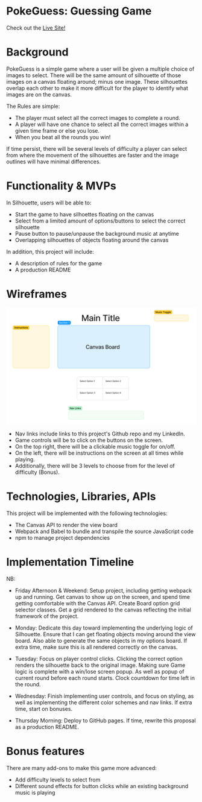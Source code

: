# PokeGuess: Guessing Game

Check out the [Live Site!](https://ertan96.github.io/PokeGuess/)

# Background
PokeGuess is a simple game where a user will be given a multiple choice of images to select. There will be the same amount of silhouette of those images on a canvas floating around; minus one image. These silhouettes overlap each other to make it more difficult for the player to identify what images are on the canvas.

The Rules are simple:
- The player must select all the correct images to complete a round.
- A player will have one chance to select all the correct images within a given time frame or else you lose.
- When you beat all the rounds you win!

If time persist, there will be several levels of difficulty a player can select from where the movement of the silhouettes are faster and the image outlines will have minimal differences. 

# Functionality & MVPs
In Silhouette, users will be able to:

- Start the game to have silhoettes floating on the canvas
- Select from a limited amount of options/buttons to select the correct silhouette
- Pause button to pause/unpause the background music at anytime
- Overlapping silhouettes of objects floating around the canvas

In addition, this project will include:

- A description of rules for the game
- A production README

# Wireframes

![Screenshot](./readMeImage/screenshot.png)

- Nav links include links to this project's Github repo and my LinkedIn.
- Game controls will be to click on the buttons on the screen.
- On the top right, there will be a clickable music toggle for on/off.
- On the left, there will be instructions on the screen at all times while playing.
- Additionally, there will be 3 levels to choose from for the level of difficulty (Bonus).

# Technologies, Libraries, APIs
This project will be implemented with the following technologies:

 - The Canvas API to render the view board
 - Webpack and Babel to bundle and transpile the source JavaScript code
 - npm to manage project dependencies


# Implementation Timeline
NB:

- Friday Afternoon & Weekend: Setup project, including getting webpack up and running. Get canvas to show up on the screen, and spend time getting comfortable with the Canvas API. Create Board option grid selector classes. Get a grid rendered to the canvas reflecting the initial framework of the project.

- Monday: Dedicate this day toward implementing the underlying logic of Silhouette. Ensure that I can get floating objects moving around the view board. Also able to generate the same objects in my options board. If extra time, make sure this is all rendered correctly on the canvas.

- Tuesday: Focus on player control clicks. Clicking the correct option renders the silhouette back to the original image. Making sure Game logic is complete with a win/lose screen popup. As well as popup of current round before each round starts. Clock countdown for time left in the round.

- Wednesday: Finish implementing user controls, and focus on styling, as well as implementing the different color schemes and nav links. If extra time, start on bonuses.

- Thursday Morning: Deploy to GitHub pages. If time, rewrite this proposal as a production README.

# Bonus features
There are many add-ons to make this game more advanced:

- Add difficulty levels to select from
- Different sound effects for button clicks while an existing background music is playing
